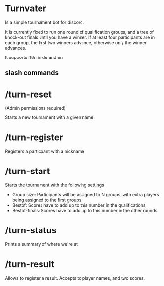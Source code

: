 # Turnvater

Is a simple tournament bot for discord. 

It is currently fixed to run one round of qualification groups, and a tree of knock-out finals until you have a winner. 
If at least four participants are in each group, the first two winners advance, otherwise only the winner advances.

It supports i18n in de and en

## slash commands

# /turn-reset

(Admin permissions required)

Starts a new tournament with a given name.

# /turn-register

Registers a particpant with a nickname

# /turn-start

Starts the tournament with the following settings

* Group size: Participants will be assigned to N groups, with extra players being assigned to the first groups. 
* Bestof: Scores have to add up to this number in the qualifications
* Bestof-finals: Scores have to add up to this number in the other rounds.

# /turn-status

Prints a summary of where we're at

# /turn-result

Allows to register a result. Accepts to player names, and two scores. 